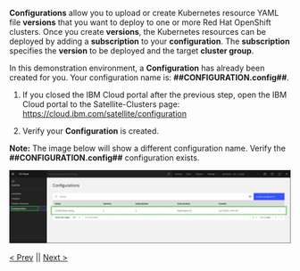 **Configurations** allow you to upload or create Kubernetes resource YAML file **versions** that you want to deploy to one or more Red Hat OpenShift clusters. Once you create **versions**, the Kubernetes resources can be deployed by adding a **subscription** to your **configuration**. The **subscription** specifies the **version** to be deployed and the target **cluster group**.

In this demonstration environment, a **Configuration** has already been created for you. Your configuration name is: **##CONFIGURATION.config##**. 

1. If you closed the IBM Cloud portal after the previous step, open the IBM Cloud portal to the Satellite-Clusters page: <a href="https://cloud.ibm.com/satellite/configuration" target="_blank">https://cloud.ibm.com/satellite/configuration</a>

2. Verify your **Configuration** is created. 

**Note:** The image below will show a different configuration name.  Verify the **##CONFIGURATION.config##** configuration exists.

![](_attachments/NewConfigurationCreated3.png)

[< Prev](gotoLink|02.01) || [Next >](gotoLink|03.02) 
